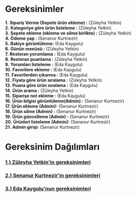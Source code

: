 
# Gereksinimler
**1.** **Sipariş Verme (Sepete ürün ekleme) :** (Züleyha Yetkin)  
**2.** **Kategoriye göre ürün listeleme :** (Züleyha Yetkin)  
**3.** **Sepete ekleme (ekleme ve silme birlikte) :** (Züleyha Yetkin)   
**4.** **Ödeme yap :** (Senanur Kurtnezir)  
**5.** **Bakiye görüntüleme:** (Eda Kaygulu)  
**6.** **Günün menüsü :** (Züleyha Yetkin)  
**7.** **Restoran yorumlama :** (Eda Kaygulu)  
**8.** **Restoran puanlama :** (Züleyha Yetkin)   
**9.** **Yorumları listeleme :** (Eda Kaygulu)  
**10.** **Favorilere ekleme :** (Eda Kaygulu)  
**11.** **Favorilerden çıkarma :** (Eda Kaygulu)  
**12.** **Fiyata göre ürün sıralama :** (Züleyha Yetkin)  
**13.** **Puana göre ürün sıralama :** (Eda Kaygulu)  
**14.** **Ürün arama :** (Züleyha Yetkin)  
**15.** **Siparişe not ekleme :** (Eda Kaygulu)  
**16.** **Ürün bilgisi görüntüleme(Admin) :** (Senanur Kurtnezir)  
**17.** **Ürün ekleme (Admin):** (Senanur Kurtnezir)  
**18.** **Ürün silme (Admin) :** (Senanur Kurtnezir)  
**19.** **Ürün güncelleme (Admin) :** (Senanur Kurtnezir)  
**20.** **Ürünleri listeleme (Admin):** (Senanur Kurtnezir)  
**21.** **Admin girişi:** (Senanur Kurtnezir)


# Gereksinim Dağılımları
### [1.) Züleyha Yetkin'in gereksinimleri](züleyhanın_gereksinimi.md)
### [2.) Senanur Kurtnezir'in gereksinimleri](senanın_gereksinimi.md)
### [3.) Eda Kaygulu'nun gereksinimleri](edannın_gereksinimi.md)
